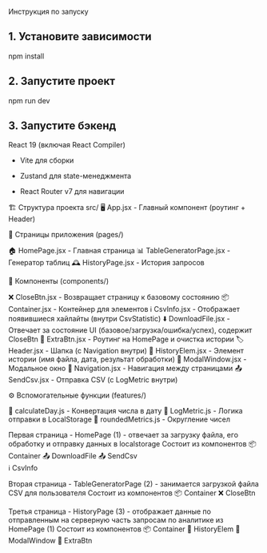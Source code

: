 Инструкция по запуску
## 1. Установите зависимости
npm install
## 2. Запустите проект
npm run dev
## 3. Запустите бэкенд

React 19 (включая React Compiler)

- Vite для сборки
  
- Zustand для state-менеджмента

- React Router v7 для навигации

🏗️ Структура проекта
src/
🖥️ App.jsx - Главный компонент (роутинг + Header)

📄 Страницы приложения (pages/)

🏠 HomePage.jsx - Главная страница
📊 TableGeneratorPage.jsx - Генератор таблиц
🕰️ HistoryPage.jsx - История запросов

🧩 Компоненты (components/)

❌ CloseBtn.jsx - Возвращает страницу к базовому состоянию
📦 Container.jsx - Контейнер для элементов
ℹ️ CsvInfo.jsx - Отображает появившиеся хайлайты (внутри CsvStatistic)
⬇️ DownloadFile.jsx - Отвечает за состояние UI (базовое/загрузка/ошибка/успех), содержит CloseBtn
🔄 ExtraBtn.jsx - Роутинг на HomePage и очистка истории
🏷️ Header.jsx - Шапка (с Navigation внутри)
📜 HistoryElem.jsx - Элемент истории (имя файла, дата, результат обработки)
🔢 ModalWindow.jsx - Модальное окно
🧭 Navigation.jsx - Навигация между страницами
📤 SendCsv.jsx - Отправка CSV (с LogMetric внутри)

⚙️ Вспомогательные функции (features/)

📅 calculateDay.js - Конвертация числа в дату
📝 LogMetric.js - Логика отправки в LocalStorage
🔢 roundedMetrics.js -  Округление чисел

Первая страница - HomePage (1) - отвечает за загрузку файла, его обработку и отправку данных в localstorage
Состоит из компонентов 
📦 Container
📤 DownloadFile 
📤 SendCsv  
ℹ️ CsvInfo

Вторая страница - TableGeneratorPage (2) - занимается загрузкой файла CSV для пользователя
Состоит из компонентов 
📦 Container
❌ CloseBtn

Третья страница - HistoryPage (3) - отображает данные по отправленным на серверную часть запросам по аналитике из HomePage (1)
Состоит из компонентов
📦 Container
📜 HistoryElem
🔢 ModalWindow
🔄 ExtraBtn
